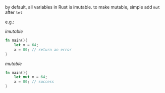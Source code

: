 by default, all variables in Rust is imutable.
to make mutable, simple add `mut` after `let`

e.g.:

_imutable_
```rust
fn main(){
	let x = 64;
	x = 00; // return an error
}
```

_mutable_
```rust
fn main(){
 	let mut x = 64;
	x = 00; // success
}
